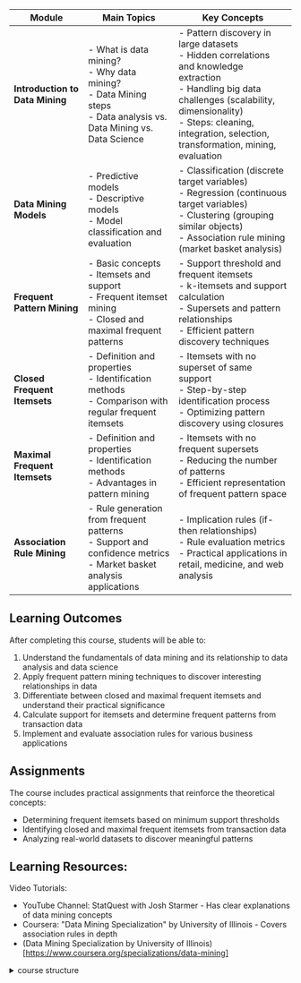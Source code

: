 

| Module | Main Topics | Key Concepts |
|--------|-------------|--------------|
| **Introduction to Data Mining** | - What is data mining?<br>- Why data mining?<br>- Data Mining steps<br>- Data analysis vs. Data Mining vs. Data Science | - Pattern discovery in large datasets<br>- Hidden correlations and knowledge extraction<br>- Handling big data challenges (scalability, dimensionality)<br>- Steps: cleaning, integration, selection, transformation, mining, evaluation |
| **Data Mining Models** | - Predictive models<br>- Descriptive models<br>- Model classification and evaluation | - Classification (discrete target variables)<br>- Regression (continuous target variables)<br>- Clustering (grouping similar objects)<br>- Association rule mining (market basket analysis) |
| **Frequent Pattern Mining** | - Basic concepts<br>- Itemsets and support<br>- Frequent itemset mining<br>- Closed and maximal frequent patterns | - Support threshold and frequent itemsets<br>- k-itemsets and support calculation<br>- Supersets and pattern relationships<br>- Efficient pattern discovery techniques |
| **Closed Frequent Itemsets** | - Definition and properties<br>- Identification methods<br>- Comparison with regular frequent itemsets | - Itemsets with no superset of same support<br>- Step-by-step identification process<br>- Optimizing pattern discovery using closures |
| **Maximal Frequent Itemsets** | - Definition and properties<br>- Identification methods<br>- Advantages in pattern mining | - Itemsets with no frequent supersets<br>- Reducing the number of patterns<br>- Efficient representation of frequent pattern space |
| **Association Rule Mining** | - Rule generation from frequent patterns<br>- Support and confidence metrics<br>- Market basket analysis applications | - Implication rules (if-then relationships)<br>- Rule evaluation metrics<br>- Practical applications in retail, medicine, and web analysis |

## Learning Outcomes
After completing this course, students will be able to:
1. Understand the fundamentals of data mining and its relationship to data analysis and data science
2. Apply frequent pattern mining techniques to discover interesting relationships in data
3. Differentiate between closed and maximal frequent itemsets and understand their practical significance
4. Calculate support for itemsets and determine frequent patterns from transaction data
5. Implement and evaluate association rules for various business applications

## Assignments
The course includes practical assignments that reinforce the theoretical concepts:
- Determining frequent itemsets based on minimum support thresholds
- Identifying closed and maximal frequent itemsets from transaction data
- Analyzing real-world datasets to discover meaningful patterns

## Learning Resources:
Video Tutorials:

- YouTube Channel: StatQuest with Josh Starmer - Has clear explanations of data mining concepts
- Coursera: "Data Mining Specialization" by University of Illinois - Covers association rules in depth
- (Data Mining Specialization by University of Illinois)[https://www.coursera.org/specializations/data-mining]

<details>
<summary>
course structure
</summary>

1. https://www.coursera.org/learn/datavisualization/home/welcome
2. https://www.coursera.org/learn/Text-Retrieval-and-Search-Engines/home/welcome
3. https://www.coursera.org/learn/text-mining/home/week/1
4. https://www.coursera.org/learn/data-patterns/home/week/1
5. https://www.coursera.org/learn/cluster-analysis/home/week/1

</detail>
  
- YouTube Playlist by Krish Naik - Search for "Association Rule Mining"

### Online Courses:

- edX: "Data Mining: Principles and Applications"
- Udemy: "Data Mining with R" or "Data Mining with Python"

### Books:

"Introduction to Data Mining" by Tan, Steinbach, and Kumar - Excellent chapter on frequent pattern mining
"Data Mining: Concepts and Techniques" by Han, Kamber, and Pei - Comprehensive coverage of these topics

### Websites:

- GeeksforGeeks - Search for "Apriori Algorithm" or "Frequent Pattern Mining"
- Towards Data Science - Many articles on association rule mining with code examples

## Tools and Technologies
- Python with data mining libraries (optional)
- Data visualization tools
- Sample datasets for pattern mining exercises

